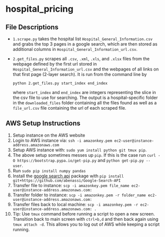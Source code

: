 # hospital_pricing

## File Descriptions
- `1.scrape.py` takes the hospital list `Hospital_General_Information.csv` and grabs the top 3 pages in a google search, which are then stored as additional columns in `Hospital_General_Information_url.csv`.

- `2.get_files.py` scrapes all `.csv`, `.xml`, `.xls`, and `.xlsx` files from the webpage defined by the first url stored in `Hospital_General_Information_url.csv` and the webpages of all links on that first page (2-layer search). It is run from the command line by

    `python 2.get_files.py start_index end_index`

    where `start_index` and `end_index` are integers representing the slice in the csv file to use for searching. The output is a hospital-specific folder in the `downloaded_files` folder containing all the files found as well as a `file_url.csv` file containing the url of each scraped file.

## AWS Setup Instructions
1. Setup instance on the AWS website
2. Login to AWS instance via: `ssh -i amazonkey.pem ec2-user@instance-address.amazonaws.com`
3. Setup AWS instance with: `sudo yum install python git tmux pip`.
4. The above setup sometimes messes up `pip`. If this is the case run `curl -O https://bootstrap.pypa.io/get-pip.py` and `python get-pip.py --user`.
5. Run `sudo pip install numpy pandas`
6. Install the [google search api](https://github.com/abenassi/Google-Search-API) package with `pip install git+https://github.com/abenassi/Google-Search-API`
7. Transfer file to instance: `scp -i amazonkey.pem file_name ec2-user@instance-address.amazonaws.com:`
8. Transfer folder to instance: `scp -i amazonkey.pem -r folder_name ec2-user@instance-address.amazonaws.com:`
9. Transfer files back to local machine: `scp -i amazonkey.pem -r ec2-user@instance-address.amazonaws.com: .`
10. Tip: Use `tmux` command before running a script to open a new screen. Transition back to main screen with `ctrl+b,d` and then back again using `tmux attach -d`. This allows you to log out of AWS while keeping a script running.
